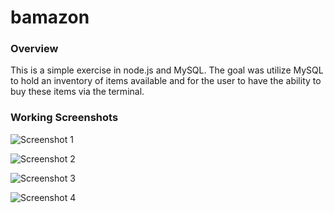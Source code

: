 # bamazon

### Overview

This is a simple exercise in node.js and MySQL. The goal was utilize MySQL to
hold an inventory of items available and for the user to have the ability to buy
these items via the terminal.

### Working Screenshots

![Screenshot 1](C:\Users\Warrehz\Desktop\ss1.PNG)

![Screenshot 2](C:\Users\Warrehz\Desktop\ss2.PNG)

![Screenshot 3](C:\Users\Warrehz\Desktop\ss3.PNG)

![Screenshot 4](C:\Users\Warrehz\Desktop\ss4.PNG)
